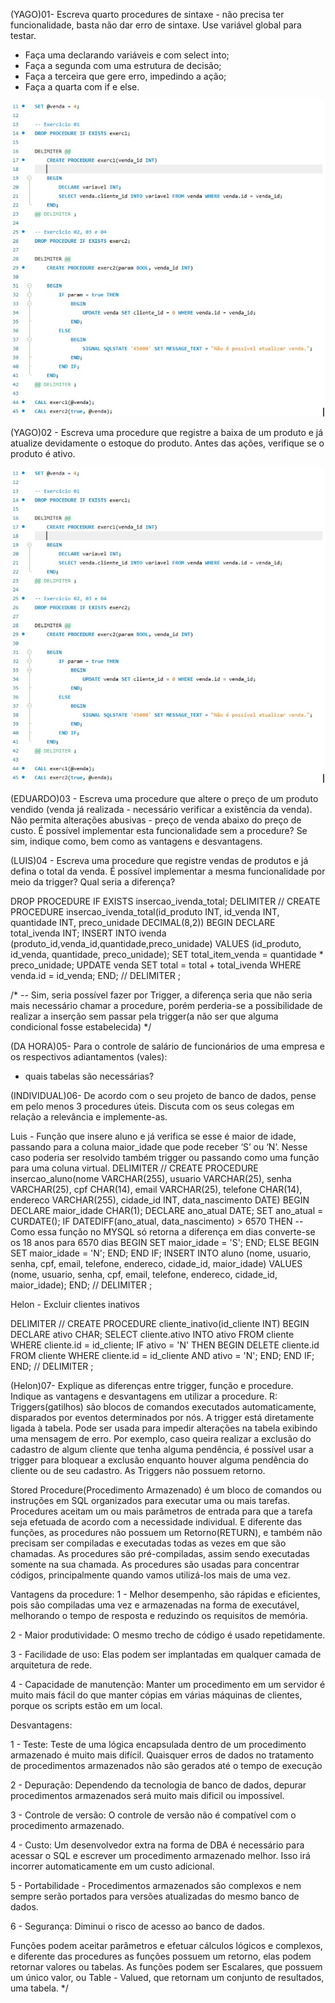 (YAGO)01- Escreva quarto procedures de sintaxe - não precisa ter funcionalidade, basta não dar erro de sintaxe. Use variável global para testar.
- Faça uma declarando variáveis e com select into; 
- Faça a segunda com uma estrutura de decisão; 
- Faça a terceira que gere erro, impedindo a ação;
- Faça a quarta com if e else. 

![alt text](https://github.com/Helon21/jackson/blob/main/Listas/exercicio1.jpg)

(YAGO)02 - Escreva uma procedure que registre a baixa de um produto e já atualize devidamente o estoque do produto. Antes das ações, verifique se o produto é ativo.

![alt text](https://github.com/Helon21/jackson/blob/main/Listas/exercicio1.jpg)

(EDUARDO)03 - Escreva uma procedure que altere o preço de um produto vendido (venda já realizada - necessário verificar a existência da venda). Não permita alterações abusivas - preço de venda abaixo do preço de custo. É possível implementar esta funcionalidade sem a procedure? Se sim, indique como, bem como as vantagens e desvantagens.

(LUIS)04 - Escreva uma procedure que registre vendas de produtos e já defina o total da venda. É possível implementar a mesma funcionalidade por meio da trigger? Qual seria a diferença?

DROP PROCEDURE IF EXISTS insercao_ivenda_total;
DELIMITER //
CREATE PROCEDURE insercao_ivenda_total(id_produto INT, id_venda INT, quantidade INT, preco_unidade DECIMAL(8,2))
BEGIN
    DECLARE total_ivenda INT;
    INSERT INTO ivenda (produto_id,venda_id,quantidade,preco_unidade) VALUES 
    (id_produto, id_venda, quantidade, preco_unidade);
    SET total_item_venda = quantidade * preco_unidade;
    UPDATE venda SET total = total + total_ivenda WHERE venda.id = id_venda;
END;
//
DELIMITER ;

/*
	-- Sim, seria possível fazer por Trigger, a diferença seria que não seria mais necessário chamar a procedure,
    porém perderia-se a possibilidade de realizar a inserção sem passar pela trigger(a não ser que alguma condicional fosse estabelecida)
*/

(DA HORA)05- Para o controle de salário de funcionários de uma empresa e os respectivos adiantamentos (vales):
 - quais tabelas são necessárias?

(INDIVIDUAL)06- De acordo com o seu projeto de banco de dados, pense em pelo menos 3 procedures úteis. Discuta com os seus colegas em relação a relevância e implemente-as.

Luis - Função que insere aluno e já verifica se esse é maior de idade, passando para a coluna maior_idade que pode receber ‘S’ ou ‘N’. Nesse caso poderia ser resolvido também trigger ou passando como uma função para uma coluna virtual.
DELIMITER //
CREATE PROCEDURE insercao_aluno(nome VARCHAR(255), usuario VARCHAR(25), senha VARCHAR(25), cpf CHAR(14), email VARCHAR(25), telefone CHAR(14), endereco VARCHAR(255), cidade_id INT, data_nascimento DATE)
BEGIN
	DECLARE maior_idade CHAR(1);
	DECLARE ano_atual DATE;
    SET ano_atual = CURDATE();
	IF DATEDIFF(ano_atual, data_nascimento) > 6570 THEN -- Como essa função no MYSQL só retorna a diferença em dias converte-se os 18 anos para 6570 dias
		BEGIN
			SET maior_idade = 'S';
		END;
	ELSE
		BEGIN
			SET maior_idade = 'N';
		END;
	END IF;
    INSERT INTO aluno (nome, usuario, senha, cpf, email, telefone, endereco, cidade_id, maior_idade) VALUES
	(nome, usuario, senha, cpf, email, telefone, endereco, cidade_id, maior_idade);
END;
//
DELIMITER ;

Helon - Excluir clientes inativos

DELIMITER //
CREATE PROCEDURE cliente_inativo(id_cliente INT)
BEGIN
	DECLARE ativo CHAR;
	SELECT cliente.ativo INTO ativo FROM cliente WHERE cliente.id = id_cliente;
    IF ativo = 'N' THEN
		BEGIN
			DELETE cliente.id FROM cliente 
            WHERE cliente.id = id_cliente AND ativo = 'N';
		END;
    END IF;
END;
//
DELIMITER ;


(Helon)07- Explique as diferenças entre trigger, função e procedure. Indique as vantagens e desvantagens em utilizar a procedure.
R: Triggers(gatilhos) são blocos de comandos executados automaticamente, disparados por eventos determinados por nós.
A trigger está diretamente ligada à tabela. Pode ser usada para impedir alterações na tabela exibindo uma mensagem de erro. Por exemplo, caso queira realizar a exclusão do cadastro de algum cliente que tenha alguma pendência, é possível usar a trigger para bloquear a exclusão enquanto houver alguma pendência do cliente ou de seu cadastro.
As Triggers não possuem retorno.

Stored Procedure(Procedimento Armazenado) é um bloco de comandos ou instruções em SQL organizados para executar uma ou mais tarefas. Procedures aceitam um ou mais parâmetros de entrada para que a tarefa seja efetuada de acordo com a necessidade individual. E diferente das funções, as procedures não possuem um Retorno(RETURN), e também não precisam ser compiladas e executadas todas as vezes em que são chamadas. As procedures são pré-compiladas, assim sendo executadas somente na sua chamada.
As procedures são usadas para concentrar códigos, principalmente quando vamos utilizá-los mais de uma vez.

Vantagens da procedure: 1 - Melhor desempenho, são rápidas e eficientes, pois são compiladas uma vez e armazenadas na forma de executável, melhorando o tempo de resposta e reduzindo os requisitos de memória.

2 - Maior produtividade: O mesmo trecho de código é usado repetidamente.

3 - Facilidade de uso: Elas podem ser implantadas em qualquer camada de arquitetura de rede.

4 - Capacidade de manutenção: Manter um procedimento em um servidor é muito mais fácil do que manter cópias em várias máquinas de clientes, porque os scripts estão em um local.

Desvantagens:

1 - Teste: Teste de uma lógica encapsulada dentro de um procedimento armazenado é muito mais difícil. Quaisquer erros de dados no tratamento de procedimentos armazenados não são gerados até o tempo de execução

2 - Depuração: Dependendo da tecnologia de banco de dados, depurar procedimentos armazenados será muito mais dificil ou impossível. 

3 - Controle de versão: O controle de versão não é compatível com o procedimento armazenado.

4 - Custo: Um desenvolvedor extra na forma de DBA é necessário para acessar o SQL e escrever um procedimento armazenado melhor. Isso irá incorrer automaticamente em um custo adicional.

5 - Portabilidade - Procedimentos armazenados são complexos e nem sempre serão portados para versões atualizadas do mesmo banco de dados.

6 - Segurança: Diminui o risco de acesso ao banco de dados.


Funções podem aceitar parâmetros e efetuar cálculos lógicos e complexos, e diferente das procedures as funções possuem um retorno, elas podem retornar valores ou tabelas. As funções podem ser Escalares, que possuem um único valor, ou Table - Valued, que retornam um conjunto de resultados, uma tabela.
 */
